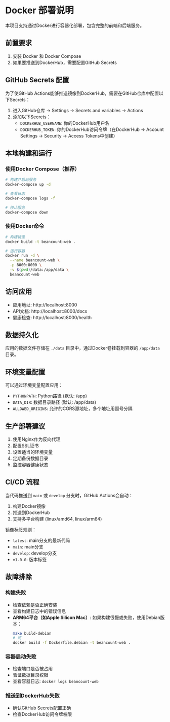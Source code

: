 # Docker 部署说明

本项目支持通过Docker进行容器化部署，包含完整的前端和后端服务。

## 前置要求

1. 安装 Docker 和 Docker Compose
2. 如果要推送到DockerHub，需要配置GitHub Secrets

## GitHub Secrets 配置

为了使GitHub Actions能够推送镜像到DockerHub，需要在GitHub仓库中配置以下Secrets：

1. 进入GitHub仓库 -> Settings -> Secrets and variables -> Actions
2. 添加以下Secrets：
   - `DOCKERHUB_USERNAME`: 你的DockerHub用户名
   - `DOCKERHUB_TOKEN`: 你的DockerHub访问令牌（在DockerHub -> Account Settings -> Security -> Access Tokens中创建）

## 本地构建和运行

### 使用Docker Compose（推荐）

```bash
# 构建并启动服务
docker-compose up -d

# 查看日志
docker-compose logs -f

# 停止服务
docker-compose down
```

### 使用Docker命令

```bash
# 构建镜像
docker build -t beancount-web .

# 运行容器
docker run -d \
  --name beancount-web \
  -p 8000:8000 \
  -v $(pwd)/data:/app/data \
  beancount-web
```

## 访问应用

- 应用地址: http://localhost:8000
- API文档: http://localhost:8000/docs
- 健康检查: http://localhost:8000/health

## 数据持久化

应用的数据文件存储在 `./data` 目录中，通过Docker卷挂载到容器的 `/app/data` 目录。

## 环境变量配置

可以通过环境变量配置应用：

- `PYTHONPATH`: Python路径 (默认: /app)
- `DATA_DIR`: 数据目录路径 (默认: /app/data)
- `ALLOWED_ORIGINS`: 允许的CORS源地址，多个地址用逗号分隔

## 生产部署建议

1. 使用Nginx作为反向代理
2. 配置SSL证书
3. 设置适当的环境变量
4. 定期备份数据目录
5. 监控容器健康状态

## CI/CD 流程

当代码推送到 `main` 或 `develop` 分支时，GitHub Actions会自动：

1. 构建Docker镜像
2. 推送到DockerHub
3. 支持多平台构建 (linux/amd64, linux/arm64)

镜像标签规则：
- `latest`: main分支的最新代码
- `main`: main分支
- `develop`: develop分支  
- `v1.0.0`: 版本标签

## 故障排除

### 构建失败
- 检查依赖是否正确安装
- 查看构建日志中的错误信息
- **ARM64平台（如Apple Silicon Mac）**: 如果构建很慢或失败，使用Debian版本：
  ```bash
  make build-debian
  # 或
  docker build -f Dockerfile.debian -t beancount-web .
  ```

### 容器启动失败
- 检查端口是否被占用
- 验证数据目录权限
- 查看容器日志: `docker logs beancount-web`

### 推送到DockerHub失败
- 确认GitHub Secrets配置正确
- 检查DockerHub访问令牌权限 